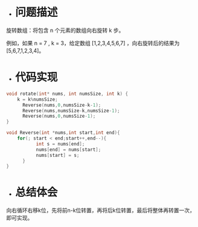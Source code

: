 * # 问题描述
旋转数组：将包含 n 个元素的数组向右旋转 k 步。

例如，如果  n = 7 ,  k = 3，给定数组  [1,2,3,4,5,6,7]  ，向右旋转后的结果为 [5,6,7,1,2,3,4]。

* #  代码实现
```c
void rotate(int* nums, int numsSize, int k) {
    k = k%numsSize;  
      Reverse(nums,0,numsSize-k-1);          
      Reverse(nums,numsSize-k,numsSize-1);          
      Reverse(nums,0,numsSize-1);  
}

void Reverse(int *nums,int start,int end){      
    for(; start < end;start++,end--){
           int s = nums[end];
           nums[end] = nums[start];
           nums[start] = s;
      }
}
```
* #  总结体会
向右循环右移k位，先将前n-k位转置，再将后k位转置，最后将整体再转置一次，即可实现。
